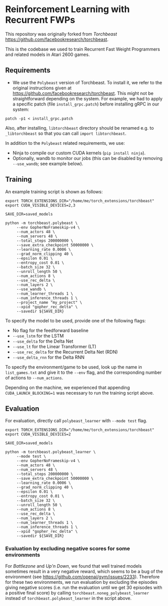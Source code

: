 # Reinforcement Learning with Recurrent FWPs

This repository was originally forked from *Torchbeast* https://github.com/facebookresearch/torchbeast.

This is the codebase we used to train Recurrent Fast Weight Programmers and related models in Atari 2600 games.

## Requirements
* We use the `Polybeast` version of Torchbeast. To install it, we refer to the original instructions given at https://github.com/facebookresearch/torchbeast.
This might not be straightforward depending on the system.
For example, we had to apply a specific patch (file `install_grpc.patch`) before installing gRPC in our system:
```
patch -p1 < install_grpc.patch
```
Also, after installing, `libtorchbeast` directory should be renamed e.g. to `_libtorchbeast` so that you can call `import libtorchbeast`.

In addition to the `Polybeast` related requirements, we use:
* Ninja to compile our custom CUDA kernels (`pip install ninja`).
* Optionally, wandb to monitor our jobs (this can be disabled by removing `--use_wandb`; see example below).

## Training
An example training script is shown as follows:
```
export TORCH_EXTENSIONS_DIR="/home/me/torch_extensions/torchbeast"
export CUDA_VISIBLE_DEVICES=2,3

SAVE_DIR=saved_models

python -m torchbeast.polybeast \
     --env GopherNoFrameskip-v4 \
     --num_actors 48 \
     --num_servers 48 \
     --total_steps 200000000 \
     --save_extra_checkpoint 50000000 \
     --learning_rate 0.0006 \
     --grad_norm_clipping 40 \
     --epsilon 0.01 \
     --entropy_cost 0.01 \
     --batch_size 32 \
     --unroll_length 50 \
     --num_actions 8 \
     --use_rec_delta \
     --num_layers 2 \
     --use_wandb \
     --num_learner_threads 1 \
     --num_inference_threads 1 \
     --project_name "my_project" \
     --xpid "gopher_rec_delta" \
     --savedir ${SAVE_DIR}
```

To specify the model to be used, provide one of the following flags:
* No flag for the feedforward baseline
* `--use_lstm` for the LSTM
* `--use_delta` for the Delta Net
* `--use_lt` for the Linear Transformer (LT)
* `--use_rec_delta` for the Recurrent Delta Net (RDN)
* `--use_delta_rnn` for the Delta RNN

To specify the environment/game to be used,
look up the name in `list_games.txt` and give it to the `--env` flag, and the corresponding
number of actions to `--num_actions`.

Depending on the machine, we experienced that appending `CUDA_LAUNCH_BLOCKING=1` was necessary
to run the training script above.

## Evaluation

For evaluation, directly call `polybeast_learner` with `--mode test` flag.
```
export TORCH_EXTENSIONS_DIR="/home/me/torch_extensions/torchbeast"
export CUDA_VISIBLE_DEVICES=2

SAVE_DIR=saved_models

python -m torchbeast.polybeast_learner \
     --mode test \
     --env GopherNoFrameskip-v4 \
     --num_actors 48 \
     --num_servers 48 \
     --total_steps 200000000 \
     --save_extra_checkpoint 50000000 \
     --learning_rate 0.0006 \
     --grad_norm_clipping 40 \
     --epsilon 0.01 \
     --entropy_cost 0.01 \
     --batch_size 32 \
     --unroll_length 50 \
     --num_actions 8 \
     --use_rec_delta \
     --num_layers 2 \
     --num_learner_threads 1 \
     --num_inference_threads 1 \
     --xpid "gopher_rec_delta" \
     --savedir ${SAVE_DIR}
```

### Evaluation by excluding negative scores for some environments
For *Battlezone* and *Up'n Down*, we found that well trained models sometimes result in a very negative reward, which seems to be a bug of the environment
(see https://github.com/openai/gym/issues/2233).
Therefore for these two environments, we run evaluation by excluding the episodes giving negative scores (i.e. run the evaluation until we get 30 episodes with a positive final score) by calling `torchbeast.noneg_polybeast_learner` instead of `torchbeast.polybeast_learner` in the script above.
